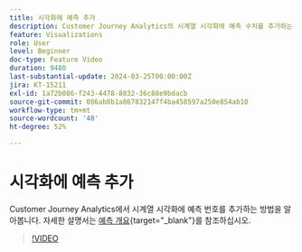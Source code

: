 ```yaml
---
title: 시각화에 예측 추가
description: Customer Journey Analytics의 시계열 시각화에 예측 수치를 추가하는 방법에 대해 알아봅니다.
feature: Visualizations
role: User
level: Beginner
doc-type: Feature Video
duration: 9480
last-substantial-update: 2024-03-25T00:00:00Z
jira: KT-15211
exl-id: 1a72b086-f243-4478-8032-36c88e9bdacb
source-git-commit: 086ab8b1a867832147f4ba458597a250e854ab10
workflow-type: tm+mt
source-wordcount: '48'
ht-degree: 52%

---
```


# 시각화에 예측 추가

Customer Journey Analytics에서 시계열 시각화에 예측 번호를 추가하는 방법을 알아봅니다. 자세한 설명서는 [예측 개요](https://experienceleague.adobe.com/ko/docs/analytics-platform/using/cja-workspace/forecasting/forecasting#){target="_blank"}를 참조하십시오.

>[!VIDEO](https://video.tv.adobe.com/v/3428021/?learn=on)
